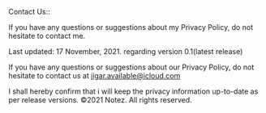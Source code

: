 Contact Us::

If you have any questions or suggestions about my Privacy Policy, do not hesitate to contact me.

Last updated: 17 November, 2021.  regarding version 0.1(latest release)

If you have any questions or suggestions about our Privacy Policy, do not hesitate to contact us at jigar.available@icloud.com

I shall hereby confirm that i will keep the privacy information up-to-date as per release versions. ©2021 Notez. All rights reserved.
